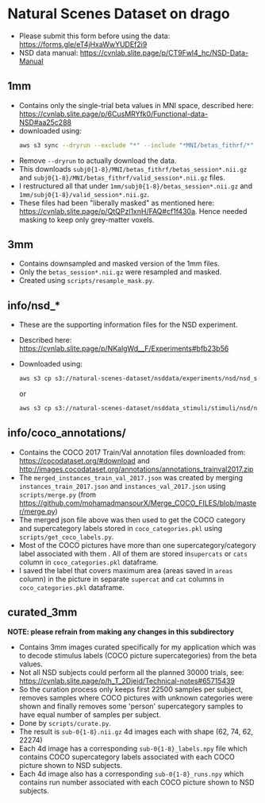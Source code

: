 # Natural Scenes Dataset on drago

* Please submit this form before using the data: https://forms.gle/eT4jHxaWwYUDEf2i9
* NSD data manual: https://cvnlab.slite.page/p/CT9Fwl4_hc/NSD-Data-Manual

## 1mm
* Contains only the single-trial beta values in MNI space, described here: https://cvnlab.slite.page/p/6CusMRYfk0/Functional-data-NSD#aa25c288
* downloaded using:
    ```bash
    aws s3 sync --dryrun --exclude "*" --include "*MNI/betas_fithrf/*"  s3://natural-scenes-dataset/nsddata_betas/ppdata/ .
    ```
* Remove `--dryrun` to actually download the data.
* This downloads `subj0{1-8}/MNI/betas_fithrf/betas_session*.nii.gz` and `subj0{1-8}/MNI/betas_fithrf/valid_session*.nii.gz` files.
* I restructured all that under `1mm/subj0{1-8}/betas_session*.nii.gz` and `1mm/subj0{1-8}/valid_session*.nii.gz`.
* These files had been "liberally masked" as mentioned here: https://cvnlab.slite.page/p/QtQPzl1xnH/FAQ#cf1f430a. Hence needed masking to keep only grey-matter voxels.

## 3mm
* Contains downsampled and masked version of the 1mm files.
* Only the `betas_session*.nii.gz` were resampled and masked.
* Created using `scripts/resample_mask.py`.

## info/nsd_*
* These are the supporting information files for the NSD experiment.
* Described here: https://cvnlab.slite.page/p/NKalgWd__F/Experiments#bfb23b56
* Downloaded using:
    ```bash
    aws s3 cp s3://natural-scenes-dataset/nsddata/experiments/nsd/nsd_stim_info_merged.pkl .
    ```
    or 

    ```bash
    aws s3 cp s3://natural-scenes-dataset/nsddata_stimuli/stimuli/nsd/nsd_stimuli.hdf5 .
    ```

## info/coco_annotations/
* Contains the COCO 2017 Train/Val annotation files downloaded from: https://cocodataset.org/#download and http://images.cocodataset.org/annotations/annotations_trainval2017.zip
* The `merged_instances_train_val_2017.json` was created by merging `instances_train_2017.json` and `instances_val_2017.json` using `scripts/merge.py` (from https://github.com/mohamadmansourX/Merge_COCO_FILES/blob/master/merge.py)
* The merged json file above was then used to get the COCO category and supercategory labels stored in `coco_categories.pkl` using `scripts/get_coco_labels.py`.
* Most of the COCO pictures have more than one supercategory/category label associated with them . All of them are stored in`supercats` or `cats` column in `coco_categories.pkl` dataframe.
* I saved the label that covers maximum area (areas saved in `areas` column) in the picture in separate `supercat` and `cat` columns in `coco_categories.pkl` dataframe.

## curated_3mm
**NOTE: please refrain from making any changes in this subdirectory**
* Contains 3mm images curated specifically for my application which was to decode stimulus labels (COCO picture supercategories) from the beta values.
* Not all NSD subjects could perform all the planned 30000 trials, see: https://cvnlab.slite.page/p/h_T_2Djeid/Technical-notes#65715439
* So the curation process only keeps first 22500 samples per subject, removes samples where COCO pictures with unknown categories were shown and finally removes some 'person' supercategory samples to have equal number of samples per subject.
* Done by `scripts/curate.py`.
* The result is `sub-0{1-8}.nii.gz` 4d images each with shape (62, 74, 62, 22274)
* Each 4d image has a corresponding `sub-0{1-8}_labels.npy` file which contains COCO supercategory labels associated with each COCO picture shown to NSD subjects.
* Each 4d image also has a corresponding `sub-0{1-8}_runs.npy` which contains run number associated with each COCO picture shown to NSD subjects.
